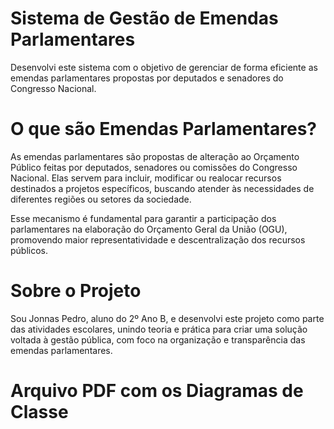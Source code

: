# Sistema de Gestão de Emendas Parlamentares
Desenvolvi este sistema com o objetivo de gerenciar de forma eficiente as emendas parlamentares propostas por deputados e senadores do Congresso Nacional.

# O que são Emendas Parlamentares?
As emendas parlamentares são propostas de alteração ao Orçamento Público feitas por deputados, senadores ou comissões do Congresso Nacional. Elas servem para incluir, modificar ou realocar recursos destinados a projetos específicos, buscando atender às necessidades de diferentes regiões ou setores da sociedade.

Esse mecanismo é fundamental para garantir a participação dos parlamentares na elaboração do Orçamento Geral da União (OGU), promovendo maior representatividade e descentralização dos recursos públicos.

# Sobre o Projeto
Sou Jonnas Pedro, aluno do 2º Ano B, e desenvolvi este projeto como parte das atividades escolares, unindo teoria e prática para criar uma solução voltada à gestão pública, com foco na organização e transparência das emendas parlamentares.

# Arquivo PDF com os Diagramas de Classe

